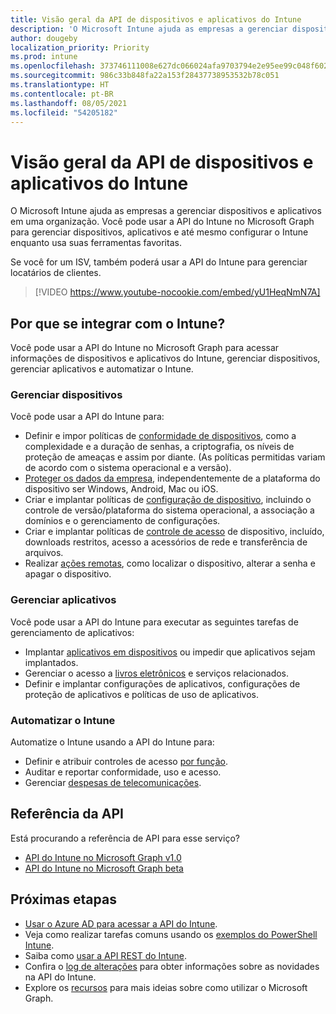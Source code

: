 ```yaml
---
title: Visão geral da API de dispositivos e aplicativos do Intune
description: 'O Microsoft Intune ajuda as empresas a gerenciar dispositivos e aplicativos em uma organização. Você pode usar a API do Intune no Microsoft Graph para gerenciar dispositivos, aplicativos e até mesmo configurar o Intune enquanto usa suas ferramentas favoritas. '
author: dougeby
localization_priority: Priority
ms.prod: intune
ms.openlocfilehash: 373746111008e627dc066024afa9703794e2e95ee99c048f602578b51e7a64a6
ms.sourcegitcommit: 986c33b848fa22a153f28437738953532b78c051
ms.translationtype: HT
ms.contentlocale: pt-BR
ms.lasthandoff: 08/05/2021
ms.locfileid: "54205182"
---
```

# <a name="intune-devices-and-apps-api-overview"></a>Visão geral da API de dispositivos e aplicativos do Intune

O Microsoft Intune ajuda as empresas a gerenciar dispositivos e aplicativos em uma organização. Você pode usar a API do Intune no Microsoft Graph para gerenciar dispositivos, aplicativos e até mesmo configurar o Intune enquanto usa suas ferramentas favoritas. 

Se você for um ISV, também poderá usar a API do Intune para gerenciar locatários de clientes.

> [!VIDEO https://www.youtube-nocookie.com/embed/yU1HeqNmN7A]

## <a name="why-integrate-with-intune"></a>Por que se integrar com o Intune?

Você pode usar a API do Intune no Microsoft Graph para acessar informações de dispositivos e aplicativos do Intune, gerenciar dispositivos, gerenciar aplicativos e automatizar o Intune.

### <a name="manage-devices"></a>Gerenciar dispositivos

Você pode usar a API do Intune para:

- Definir e impor políticas de [conformidade de dispositivos](/graph/api/resources/intune-deviceconfig-devicecomplianceactionitem?view=graph-rest-1.0), como a complexidade e a duração de senhas, a criptografia, os níveis de proteção de ameaças e assim por diante.  (As políticas permitidas variam de acordo com o sistema operacional e a versão).
- [Proteger os dados da empresa](/graph/api/resources/intune-mam-windowsinformationprotectionpolicy?view=graph-rest-1.0), independentemente de a plataforma do dispositivo ser Windows, Android, Mac ou iOS.
- Criar e implantar políticas de [configuração de dispositivo](/graph/api/resources/intune-deviceconfig-deviceconfiguration?view=graph-rest-1.0), incluindo o controle de versão/plataforma do sistema operacional, a associação a domínios e o gerenciamento de configurações.
- Criar e implantar políticas de [controle de acesso](/graph/api/resources/intune-onboarding-onpremisesconditionalaccesssettings?view=graph-rest-1.0) de dispositivo, incluído, downloads restritos, acesso a acessórios de rede e transferência de arquivos.
- Realizar [ações remotas](/graph/api/resources/intune-devices-manageddevice?view=graph-rest-1.0), como localizar o dispositivo, alterar a senha e apagar o dispositivo.

### <a name="manage-apps"></a>Gerenciar aplicativos 

Você pode usar a API do Intune para executar as seguintes tarefas de gerenciamento de aplicativos:

- Implantar [aplicativos em dispositivos](/graph/api/resources/intune-apps-mobileapp?view=graph-rest-1.0) ou impedir que aplicativos sejam implantados.
- Gerenciar o acesso a [livros eletrônicos](/graph/api/resources/intune-books-ebookinstallsummary?view=graph-rest-1.0) e serviços relacionados.
- Definir e implantar configurações de aplicativos, configurações de proteção de aplicativos e políticas de uso de aplicativos.

### <a name="automate-intune"></a>Automatizar o Intune

Automatize o Intune usando a API do Intune para:

- Definir e atribuir controles de acesso [por função](/graph/api/resources/intune-rbac-conceptual?view=graph-rest-1.0).
- Auditar e reportar conformidade, uso e acesso.
- Gerenciar [despesas de telecomunicações](/graph/api/resources/intune-tem-conceptual?view=graph-rest-1.0).

## <a name="api-reference"></a>Referência da API
Está procurando a referência de API para esse serviço?

- [API do Intune no Microsoft Graph v1.0](/graph/api/resources/intune-graph-overview?view=graph-rest-1.0)
- [API do Intune no Microsoft Graph beta](/graph/api/resources/intune-graph-overview?view=graph-rest-beta)

## <a name="next-steps"></a>Próximas etapas

- [Usar o Azure AD para acessar a API do Intune](/intune/intune-graph-apis).
- Veja como realizar tarefas comuns usando os [exemplos do PowerShell Intune](https://github.com/microsoftgraph/powershell-intune-samples).
- Saiba como [usar a API REST do Intune](/graph/api/resources/intune-graph-overview?view=graph-rest-1.0).
- Confira o [log de alterações](changelog.md) para obter informações sobre as novidades na API do Intune.
- Explore os [recursos](https://developer.microsoft.com/graph/gallery/) para mais ideias sobre como utilizar o Microsoft Graph.